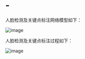 # -
人脸检测及关键点标注网络模型如下：


![image](https://github.com/cxf2430665418/Face-detection/blob/master/images/1.png)


人脸检测及关键点标注过程如下：


![image](https://github.com/cxf2430665418/Face-detection/blob/master/images/2.png)

      

